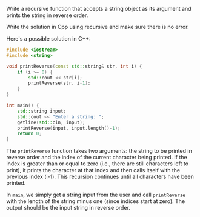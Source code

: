 Write a recursive function that accepts a string object as its argument and prints the string in reverse order.

Write the solution in Cpp using recursive and make sure there is no error.



Here's a possible solution in C++:

```cpp
#include <iostream>
#include <string>

void printReverse(const std::string& str, int i) {
    if (i >= 0) {
        std::cout << str[i];
        printReverse(str, i-1);
    }
}

int main() {
    std::string input;
    std::cout << "Enter a string: ";
    getline(std::cin, input);
    printReverse(input, input.length()-1);
    return 0;
}
```

The `printReverse` function takes two arguments: the string to be printed in reverse order and the index of the current character being printed. If the index is greater than or equal to zero (i.e., there are still characters left to print), it prints the character at that index and then calls itself with the previous index (i-1). This recursion continues until all characters have been printed.

In `main`, we simply get a string input from the user and call `printReverse` with the length of the string minus one (since indices start at zero). The output should be the input string in reverse order.